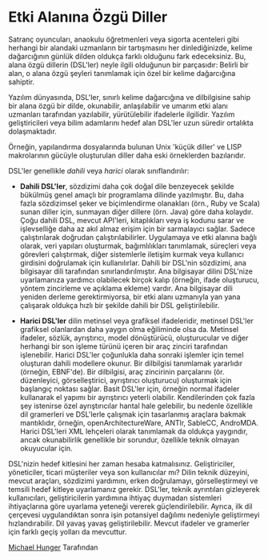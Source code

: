 # Etki Alanına Özgü Diller

Satranç oyuncuları, anaokulu öğretmenleri veya sigorta acenteleri gibi herhangi bir alandaki uzmanların bir tartışmasını her dinlediğinizde, kelime dağarcığının günlük dilden oldukça farklı olduğunu fark edeceksiniz. Bu, alana özgü dillerin (DSL'ler) neyle ilgili olduğunun bir parçasıdır: Belirli bir alan, o alana özgü şeyleri tanımlamak için özel bir kelime dağarcığına sahiptir.

Yazılım dünyasında, DSL'ler, sınırlı kelime dağarcığına ve dilbilgisine sahip bir alana özgü bir dilde, okunabilir, anlaşılabilir ve umarım etki alanı uzmanları tarafından yazılabilir, yürütülebilir ifadelerle ilgilidir. Yazılım geliştiricileri veya bilim adamlarını hedef alan DSL'ler uzun süredir ortalıkta dolaşmaktadır.

Örneğin, yapılandırma dosyalarında bulunan Unix 'küçük diller' ve LISP makrolarının gücüyle oluşturulan diller daha eski örneklerden bazılarıdır.

DSL'ler genellikle *dahili* veya *harici* olarak sınıflandırılır:

- **Dahili DSL'ler**, sözdizimi daha çok doğal dile benzeyecek şekilde bükülmüş genel amaçlı bir programlama dilinde yazılmıştır. Bu, daha fazla sözdizimsel şeker ve biçimlendirme olanakları (örn., Ruby ve Scala) sunan diller için, sunmayan diğer dillere (örn. Java) göre daha kolaydır. Çoğu dahili DSL, mevcut API'leri, kitaplıkları veya iş kodunu sarar ve işlevselliğe daha az akıl almaz erişim için bir sarmalayıcı sağlar. Sadece çalıştırılarak doğrudan çalıştırılabilirler. Uygulamaya ve etki alanına bağlı olarak, veri yapıları oluşturmak, bağımlılıkları tanımlamak, süreçleri veya görevleri çalıştırmak, diğer sistemlerle iletişim kurmak veya kullanıcı girdisini doğrulamak için kullanılırlar. Dahili bir DSL'nin sözdizimi, ana bilgisayar dili tarafından sınırlandırılmıştır. Ana bilgisayar dilini DSL'nize uyarlamanıza yardımcı olabilecek birçok kalıp (örneğin, ifade oluşturucu, yöntem zincirleme ve açıklama ekleme) vardır. Ana bilgisayar dili yeniden derleme gerektirmiyorsa, bir etki alanı uzmanıyla yan yana çalışarak oldukça hızlı bir şekilde dahili bir DSL geliştirilebilir.

- **Harici DSL'ler** dilin metinsel veya grafiksel ifadeleridir, metinsel DSL'ler grafiksel olanlardan daha yaygın olma eğiliminde olsa da. Metinsel ifadeler, sözlük, ayrıştırıcı, model dönüştürücü, oluşturucular ve diğer herhangi bir son işleme türünü içeren bir araç zinciri tarafından işlenebilir. Harici DSL'ler çoğunlukla daha sonraki işlemler için temel oluşturan dahili modellere okunur. Bir dilbilgisi tanımlamak yararlıdır (örneğin, EBNF'de). Bir dilbilgisi, araç zincirinin parçalarını (ör. düzenleyici, görselleştirici, ayrıştırıcı oluşturucu) oluşturmak için başlangıç noktası sağlar. Basit DSL'ler için, örneğin normal ifadeler kullanarak el yapımı bir ayrıştırıcı yeterli olabilir. Kendilerinden çok fazla şey istenirse özel ayrıştırıcılar hantal hale gelebilir, bu nedenle özellikle dil gramerleri ve DSL'lerle çalışmak için tasarlanmış araçlara bakmak mantıklıdır, örneğin, openArchitectureWare, ANTlr, SableCC, AndroMDA. Harici DSL'leri XML lehçeleri olarak tanımlamak da oldukça yaygındır, ancak okunabilirlik genellikle bir sorundur, özellikle teknik olmayan okuyucular için.

DSL'nizin hedef kitlesini her zaman hesaba katmalısınız. Geliştiriciler, yöneticiler, ticari müşteriler veya son kullanıcılar mı? Dilin teknik düzeyini, mevcut araçları, sözdizimi yardımını, erken doğrulamayı, görselleştirmeyi ve temsili hedef kitleye uyarlamanız gerekir. DSL'ler, teknik ayrıntıları gizleyerek kullanıcıları, geliştiricilerin yardımına ihtiyaç duymadan sistemleri ihtiyaçlarına göre uyarlama yeteneği vererek güçlendirilebilir. Ayrıca, ilk dil çerçevesi uygulandıktan sonra işin potansiyel dağılımı nedeniyle geliştirmeyi hızlandırabilir. Dil yavaş yavaş geliştirilebilir. Mevcut ifadeler ve gramerler için farklı geçiş yolları da mevcuttur.

[Michael Hunger](http://programmer.97things.oreilly.com/wiki/index.php/Michael_Hunger) Tarafından